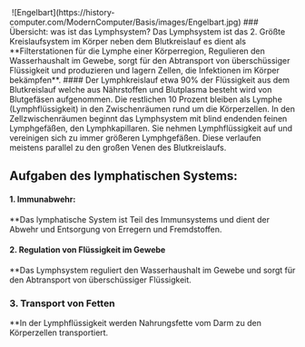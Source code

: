 
<img src="">
![Engelbart](https://history-computer.com/ModernComputer/Basis/images/Engelbart.jpg)
### Übersicht: was ist das Lymphsystem?
Das Lymphsystem ist das 2. Größte Kreislaufsystem im Körper neben dem Blutkreislauf es dient als **Filterstationen für die Lymphe einer Körperregion, Regulieren den Wasserhaushalt im Gewebe, sorgt für den Abtransport von überschüssiger Flüssigkeit und produzieren und lagern Zellen, die Infektionen im Körper bekämpfen**.
#### Der Lymphkreislauf
etwa 90% der Flüssigkeit aus dem Blutkreislauf welche aus Nährstoffen und Blutplasma besteht wird von Blutgefäsen aufgenommen. Die restlichen 10 Prozent bleiben als Lymphe (Lymphflüssigkeit) in den Zwischenräumen rund um die Körperzellen. In den Zellzwischenräumen beginnt das Lymphsystem mit blind endenden feinen Lymphgefäßen, den Lymphkapillaren. Sie nehmen Lymphflüssigkeit auf und vereinigen sich zu immer größeren Lymphgefäßen. Diese verlaufen meistens parallel zu den großen Venen des Blutkreislaufs.

## Aufgaben des lymphatischen Systems:

#### 1. Immunabwehr:
**Das lymphatische System ist Teil des Immunsystems und dient der Abwehr und Entsorgung von Erregern und Fremdstoffen.

#### 2. Regulation von Flüssigkeit im Gewebe
**Das Lymphsystem reguliert den Wasserhaushalt im Gewebe und sorgt für den Abtransport von überschüssiger Flüssigkeit.

### 3. Transport von Fetten  
**In der Lymphflüssigkeit werden Nahrungsfette vom Darm zu den Körperzellen transportiert.
